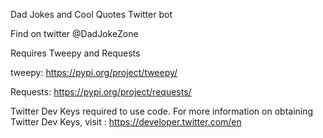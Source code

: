 Dad Jokes and Cool Quotes Twitter bot

Find on twitter @DadJokeZone

Requires Tweepy and Requests

tweepy: https://pypi.org/project/tweepy/ 

Requests: https://pypi.org/project/requests/

Twitter Dev Keys required to use code.  For more information on obtaining Twitter Dev Keys, 
visit : https://developer.twitter.com/en